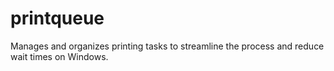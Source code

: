 # printqueue
Manages and organizes printing tasks to streamline the process and reduce wait times on Windows.
